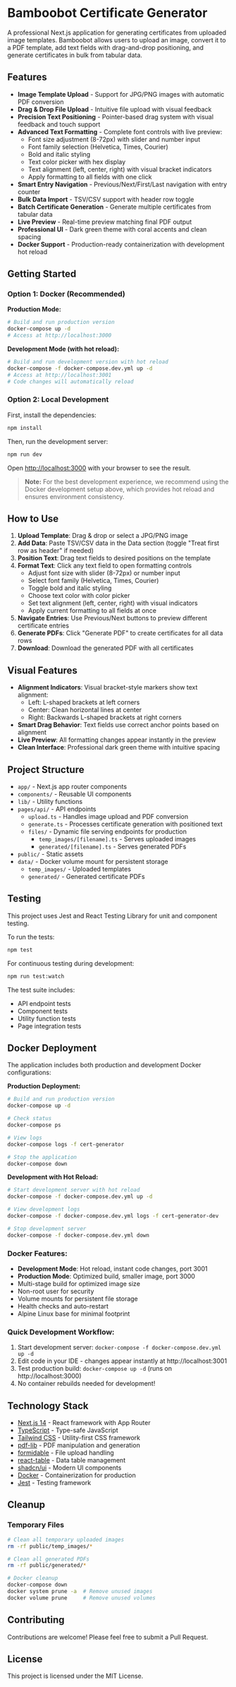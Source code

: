 # Bamboobot Certificate Generator

A professional Next.js application for generating certificates from uploaded image templates. Bamboobot allows users to upload an image, convert it to a PDF template, add text fields with drag-and-drop positioning, and generate certificates in bulk from tabular data.

## Features

- **Image Template Upload** - Support for JPG/PNG images with automatic PDF conversion
- **Drag & Drop File Upload** - Intuitive file upload with visual feedback
- **Precision Text Positioning** - Pointer-based drag system with visual feedback and touch support
- **Advanced Text Formatting** - Complete font controls with live preview:
  - Font size adjustment (8-72px) with slider and number input
  - Font family selection (Helvetica, Times, Courier)
  - Bold and italic styling
  - Text color picker with hex display
  - Text alignment (left, center, right) with visual bracket indicators
  - Apply formatting to all fields with one click
- **Smart Entry Navigation** - Previous/Next/First/Last navigation with entry counter
- **Bulk Data Import** - TSV/CSV support with header row toggle
- **Batch Certificate Generation** - Generate multiple certificates from tabular data
- **Live Preview** - Real-time preview matching final PDF output
- **Professional UI** - Dark green theme with coral accents and clean spacing
- **Docker Support** - Production-ready containerization with development hot reload

## Getting Started

### Option 1: Docker (Recommended)

**Production Mode:**
```bash
# Build and run production version
docker-compose up -d
# Access at http://localhost:3000
```

**Development Mode (with hot reload):**
```bash
# Build and run development version with hot reload
docker-compose -f docker-compose.dev.yml up -d
# Access at http://localhost:3001
# Code changes will automatically reload
```

### Option 2: Local Development

First, install the dependencies:

```bash
npm install
```

Then, run the development server:

```bash
npm run dev
```

Open [http://localhost:3000](http://localhost:3000) with your browser to see the result.

> **Note:** For the best development experience, we recommend using the Docker development setup above, which provides hot reload and ensures environment consistency.

## How to Use

1. **Upload Template**: Drag & drop or select a JPG/PNG image
2. **Add Data**: Paste TSV/CSV data in the Data section (toggle "Treat first row as header" if needed)
3. **Position Text**: Drag text fields to desired positions on the template
4. **Format Text**: Click any text field to open formatting controls
   - Adjust font size with slider (8-72px) or number input
   - Select font family (Helvetica, Times, Courier)
   - Toggle bold and italic styling
   - Choose text color with color picker
   - Set text alignment (left, center, right) with visual indicators
   - Apply current formatting to all fields at once
5. **Navigate Entries**: Use Previous/Next buttons to preview different certificate entries
6. **Generate PDFs**: Click "Generate PDF" to create certificates for all data rows
7. **Download**: Download the generated PDF with all certificates

## Visual Features

- **Alignment Indicators**: Visual bracket-style markers show text alignment:
  - Left: L-shaped brackets at left corners
  - Center: Clean horizontal lines at center
  - Right: Backwards L-shaped brackets at right corners
- **Smart Drag Behavior**: Text fields use correct anchor points based on alignment
- **Live Preview**: All formatting changes appear instantly in the preview
- **Clean Interface**: Professional dark green theme with intuitive spacing

## Project Structure

- `app/` - Next.js app router components
- `components/` - Reusable UI components
- `lib/` - Utility functions
- `pages/api/` - API endpoints
  - `upload.ts` - Handles image upload and PDF conversion
  - `generate.ts` - Processes certificate generation with positioned text
  - `files/` - Dynamic file serving endpoints for production
    - `temp_images/[filename].ts` - Serves uploaded images
    - `generated/[filename].ts` - Serves generated PDFs
- `public/` - Static assets
- `data/` - Docker volume mount for persistent storage
  - `temp_images/` - Uploaded templates
  - `generated/` - Generated certificate PDFs

## Testing

This project uses Jest and React Testing Library for unit and component testing.

To run the tests:

```bash
npm test
```

For continuous testing during development:

```bash
npm run test:watch
```

The test suite includes:

- API endpoint tests
- Component tests
- Utility function tests
- Page integration tests

## Docker Deployment

The application includes both production and development Docker configurations:

**Production Deployment:**
```bash
# Build and run production version
docker-compose up -d

# Check status
docker-compose ps

# View logs
docker-compose logs -f cert-generator

# Stop the application
docker-compose down
```

**Development with Hot Reload:**
```bash
# Start development server with hot reload
docker-compose -f docker-compose.dev.yml up -d

# View development logs
docker-compose -f docker-compose.dev.yml logs -f cert-generator-dev

# Stop development server
docker-compose -f docker-compose.dev.yml down
```

### Docker Features:
- **Development Mode**: Hot reload, instant code changes, port 3001
- **Production Mode**: Optimized build, smaller image, port 3000
- Multi-stage build for optimized image size
- Non-root user for security
- Volume mounts for persistent file storage
- Health checks and auto-restart
- Alpine Linux base for minimal footprint

### Quick Development Workflow:
1. Start development server: `docker-compose -f docker-compose.dev.yml up -d`
2. Edit code in your IDE - changes appear instantly at http://localhost:3001
3. Test production build: `docker-compose up -d` (runs on http://localhost:3000)
4. No container rebuilds needed for development!

## Technology Stack

- [Next.js 14](https://nextjs.org/) - React framework with App Router
- [TypeScript](https://www.typescriptlang.org/) - Type-safe JavaScript
- [Tailwind CSS](https://tailwindcss.com/) - Utility-first CSS framework
- [pdf-lib](https://pdf-lib.js.org/) - PDF manipulation and generation
- [formidable](https://github.com/node-formidable/formidable) - File upload handling
- [react-table](https://react-table-v7.tanstack.com/) - Data table management
- [shadcn/ui](https://ui.shadcn.com/) - Modern UI components
- [Docker](https://www.docker.com/) - Containerization for production
- [Jest](https://jestjs.io/) - Testing framework

## Cleanup

### Temporary Files
```bash
# Clean all temporary uploaded images
rm -rf public/temp_images/*

# Clean all generated PDFs
rm -rf public/generated/*

# Docker cleanup
docker-compose down
docker system prune -a  # Remove unused images
docker volume prune     # Remove unused volumes
```

## Contributing

Contributions are welcome! Please feel free to submit a Pull Request.

## License

This project is licensed under the MIT License.